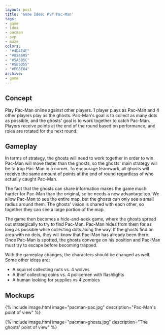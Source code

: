 ```yaml
---
layout: post
title: 'Game Idea: PvP Pac-Man'
tags:
- game
- idea
- pacman
- pvp
- maze
colors:
- "#4D4E4E"
- "#054695"
- "#5A5B5C"
- "#5E5D55"
- "#F66E04"
archive:
- game
---
```


## Concept

Play Pac-Man online against other players. 1 player plays as Pac-Man and 4 other players play as the ghosts. Pac-Man's goal is to collect as many dots as possible, and the ghosts' goal is to work together to catch Pac-Man. Players receive points at the end of the round based on performance, and roles are rotated for the next round.

## Gameplay

In terms of strategy, the ghosts will need to work together in order to win. Pac-Man will move faster than the ghosts, so the ghosts' main strategy will be to trap Pac-Man in a corner. To encourage teamwork, all ghosts will receive the same amount of points at the end of round regardless of who actually caught Pac-Man.

<!-- more -->

The fact that the ghosts can share information makes the game much harder for Pac-Man than the original, so he needs a new advantage too. We allow Pac-Man to see the entire map, but the ghosts can only see a small radius around them. The ghosts' vision is shared with each other, so together they can see a large portion of the map.

The game then becomes a hide-and-seek game, where the ghosts spread out strategically to try to find Pac-Man. Pac-Man hides from them for as long as possible while collecting dots along the way. If the ghosts find an area with no dots, they will know that Pac-Man has already been there. Once Pac-Man is spotted, the ghosts converge on his position and Pac-Man must try to escape before becoming trapped.

With the gameplay changes, the characters should be changed as well. Some other ideas are:

- A squirrel collecting nuts vs. 4 wolves
- A thief collecting coins vs. 4 policemen with flashlights
- A human looking for supplies vs 4 zombies

## Mockups

{% include image.html image="pacman-pac.jpg" description="Pac-Man's point of view" %}

{% include image.html image="pacman-ghosts.jpg" description="The ghosts' point of view" %}
